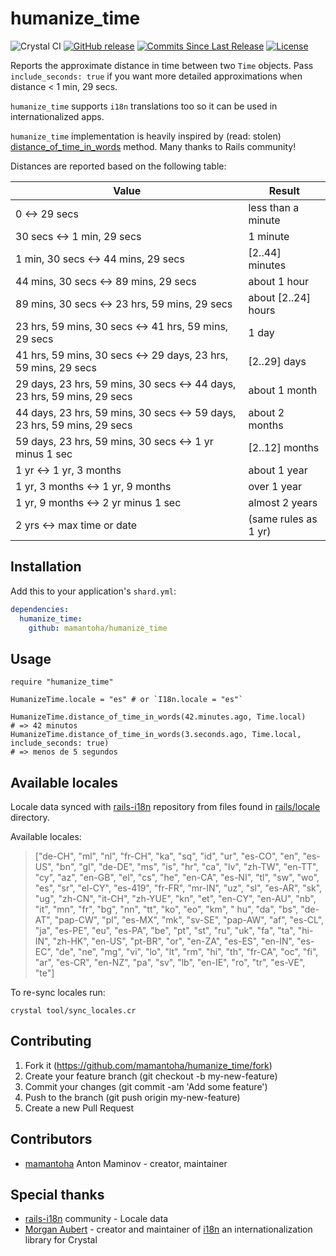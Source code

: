 # humanize_time

![Crystal CI](https://github.com/mamantoha/humanize_time/workflows/Crystal%20CI/badge.svg?branch=master)
[![GitHub release](https://img.shields.io/github/release/mamantoha/humanize_time.svg)](https://github.com/mamantoha/humanize_time/releases)
[![Commits Since Last Release](https://img.shields.io/github/commits-since/mamantoha/humanize_time/latest.svg)](https://github.com/mamantoha/humanize_time/pulse)
[![License](https://img.shields.io/github/license/mamantoha/humanize_time.svg)](https://github.com/mamantoha/humanize_time/blob/master/LICENSE)

Reports the approximate distance in time between two `Time` objects.
Pass `include_seconds: true` if you want more detailed approximations when distance < 1 min, 29 secs.

`humanize_time` supports `i18n` translations too so it can be used in internationalized apps.

`humanize_time` implementation is heavily inspired by (read: stolen) [distance_of_time_in_words](http://api.rubyonrails.org/classes/ActionView/Helpers/DateHelper.html#method-i-distance_of_time_in_words) method.
Many thanks to Rails community!

Distances are reported based on the following table:

| Value | Result |
| --- | --- |
| 0 <-> 29 secs                                                             | less than a minute   |
| 30 secs <-> 1 min, 29 secs                                                | 1 minute             |
| 1 min, 30 secs <-> 44 mins, 29 secs                                       | [2..44] minutes      |
| 44 mins, 30 secs <-> 89 mins, 29 secs                                     | about 1 hour         |
| 89 mins, 30 secs <-> 23 hrs, 59 mins, 29 secs                             | about [2..24] hours  |
| 23 hrs, 59 mins, 30 secs <-> 41 hrs, 59 mins, 29 secs                     | 1 day                |
| 41 hrs, 59 mins, 30 secs  <-> 29 days, 23 hrs, 59 mins, 29 secs           | [2..29] days         |
| 29 days, 23 hrs, 59 mins, 30 secs <-> 44 days, 23 hrs, 59 mins, 29 secs   | about 1 month        |
| 44 days, 23 hrs, 59 mins, 30 secs <-> 59 days, 23 hrs, 59 mins, 29 secs   | about 2 months       |
| 59 days, 23 hrs, 59 mins, 30 secs <-> 1 yr minus 1 sec                    | [2..12] months       |
| 1 yr <-> 1 yr, 3 months                                                   | about 1 year         |
| 1 yr, 3 months <-> 1 yr, 9 months                                         | over 1 year          |
| 1 yr, 9 months <-> 2 yr minus 1 sec                                       | almost 2 years       |
| 2 yrs <-> max time or date                                                | (same rules as 1 yr) |

## Installation

Add this to your application's `shard.yml`:

```yaml
dependencies:
  humanize_time:
    github: mamantoha/humanize_time
```

## Usage

```crystal
require "humanize_time"

HumanizeTime.locale = "es" # or `I18n.locale = "es"`

HumanizeTime.distance_of_time_in_words(42.minutes.ago, Time.local)
# => 42 minutos
HumanizeTime.distance_of_time_in_words(3.seconds.ago, Time.local, include_seconds: true)
# => menos de 5 segundos
```

## Available locales

Locale data synced with [rails-i18n](https://github.com/svenfuchs/rails-i18n) repository from files found in [rails/locale](http://github.com/svenfuchs/rails-i18n/tree/master/rails/locale/) directory.

Available locales:

> ["de-CH", "ml", "nl", "fr-CH", "ka", "sq", "id", "ur", "es-CO", "en", "es-US", "bn", "gl", "de-DE", "ms", "is", "hr", "ca", "lv", "zh-TW", "en-TT", "cy", "az", "en-GB", "el", "cs", "he", "en-CA", "es-NI", "tl", "sw", "wo", "es", "sr", "el-CY", "es-419", "fr-FR", "mr-IN", "uz", "sl", "es-AR", "sk", "ug", "zh-CN", "it-CH", "zh-YUE", "kn", "et", "en-CY", "en-AU", "nb", "it", "mn", "fr", "bg", "nn", "tt", "ko", "eo", "km", "
hu", "da", "bs", "de-AT", "pap-CW", "pl", "es-MX", "mk", "sv-SE", "pap-AW", "af", "es-CL", "ja", "es-PE", "eu", "es-PA", "be", "pt", "st", "ru", "uk", "fa", "ta", "hi-IN", "zh-HK", "en-US", "pt-BR", "or", "en-ZA", "es-ES", "en-IN", "es-EC", "de", "ne", "mg", "vi", "lo", "lt", "rm", "hi", "th", "fr-CA", "oc", "fi", "ar", "es-CR", "en-NZ", "pa", "sv", "lb", "en-IE", "ro", "tr", "es-VE", "te"]

To re-sync locales run:

```console
crystal tool/sync_locales.cr
```

## Contributing

1. Fork it (<https://github.com/mamantoha/humanize_time/fork>)
2. Create your feature branch (git checkout -b my-new-feature)
3. Commit your changes (git commit -am 'Add some feature')
4. Push to the branch (git push origin my-new-feature)
5. Create a new Pull Request

## Contributors

- [mamantoha](https://github.com/mamantoha) Anton Maminov - creator, maintainer

## Special thanks

- [rails-i18n](https://github.com/svenfuchs/rails-i18n) community - Locale data
- [Morgan Aubert](https://github.com/ellmetha) - creator and maintainer of [i18n](https://github.com/crystal-i18n/i18n) an internationalization library for Crystal
